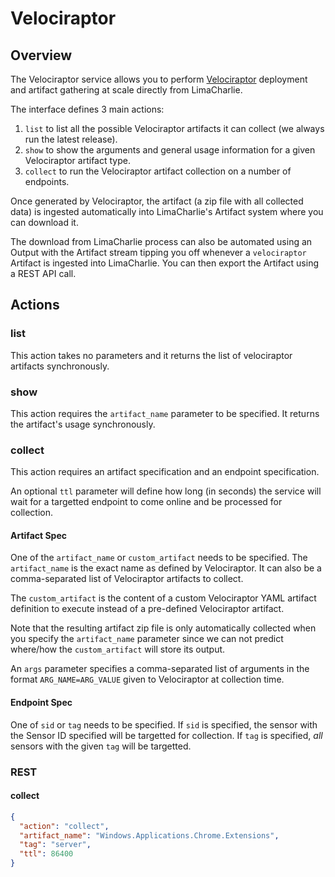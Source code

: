 # Velociraptor

## Overview
The Velociraptor service allows you to perform [Velociraptor](https://github.com/Velocidex/Velociraptor)
deployment and artifact gathering at scale directly from LimaCharlie.

The interface defines 3 main actions:
1. `list` to list all the possible Velociraptor artifacts it can collect (we always run the latest release).
1. `show` to show the arguments and general usage information for a given Velociraptor artifact type.
1. `collect` to run the Velociraptor artifact collection on a number of endpoints.

Once generated by Velociraptor, the artifact (a zip file with all collected data) is ingested automatically
into LimaCharlie's Artifact system where you can download it.

The download from LimaCharlie process can also be automated using an Output with the Artifact stream tipping
you off whenever a `velociraptor` Artifact is ingested into LimaCharlie. You can then export the Artifact
using a REST API call.

## Actions

### list
This action takes no parameters and it returns the list of velociraptor artifacts synchronously.

### show
This action requires the `artifact_name` parameter to be specified. It returns the artifact's usage synchronously.

### collect
This action requires an artifact specification and an endpoint specification.

An optional `ttl` parameter will define how long (in seconds) the service will wait for a targetted endpoint to come online
and be processed for collection.

#### Artifact Spec
One of the `artifact_name` or `custom_artifact` needs to be specified. The `artifact_name` is the exact name
as defined by Velociraptor. It can also be a comma-separated list of Velociraptor artifacts to collect.

The `custom_artifact` is the content of a custom Velociraptor YAML artifact definition to execute instead
of a pre-defined Velociraptor artifact.

Note that the resulting artifact zip file is only automatically collected when you specify the `artifact_name`
parameter since we can not predict where/how the `custom_artifact` will store its output.

An `args` parameter specifies a comma-separated list of arguments in the format `ARG_NAME=ARG_VALUE` given to
Velociraptor at collection time.

#### Endpoint Spec
One of `sid` or `tag` needs to be specified. If `sid` is specified, the sensor with the Sensor ID specified will
be targetted for collection. If `tag` is specified, _all_ sensors with the given `tag` will be targetted.

### REST

#### collect
```json
{
  "action": "collect",
  "artifact_name": "Windows.Applications.Chrome.Extensions",
  "tag": "server",
  "ttl": 86400
}
```
